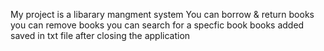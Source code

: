 My project is a libarary mangment system
You can borrow & return books
you can remove books
you can search for a specfic book
books added saved in txt file after closing the application
